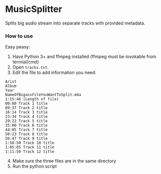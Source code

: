 # MusicSplitter
Splits big audio stream into separate tracks with provided metadata.

### How to use
Easy peasy:
1. Have Python 3+ and ffmpeg installed (ffmpeg must be invokable from termial/cmd)
2. Open `tracks.txt`.
3. Edit the file to add information you need:
```
Arist
Album
Year
NameOfBigassFileYouWantToSplit.m4a
1:15:46 (Length of file)
00:00 Track 1 title
09:37 Track 2 title
16:14 Track 3 title
23:34 Track 4 title
29:22 Track 5 title
35:00 Track 6 title
44:05 Track 7 title
50:23 Track 8 title
56:47 Track 9 title
1:58:50 Track 10 title
1:05:05 Track 11 title
1:11:50 Track 12 title
```
4. Make sure the three files are in the same directory
5. Run the python script

